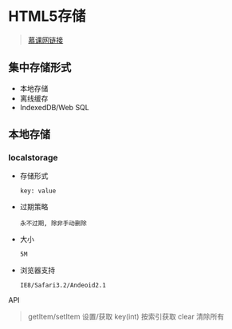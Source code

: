 # HTML5存储

> [慕课网链接](http://www.imooc.com/learn/104)

## 集中存储形式
- 本地存储
- 离线缓存
- IndexedDB/Web SQL

## 本地存储
### localstorage
- 存储形式

    `key: value`
- 过期策略

    `永不过期, 除非手动删除`
- 大小

    `5M`
- 浏览器支持
    
    `IE8/Safari3.2/Andeoid2.1`

API
> getItem/setItem  设置/获取
key(int)  按索引获取
clear  清除所有



